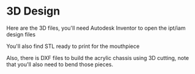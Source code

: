 # 3D Design

Here are the 3D files, you'll need Autodesk Inventor to open the ipt/iam
design files

You'll also find STL ready to print for the mouthpiece

Also, there is DXF files to build the acrylic chassis using 3D cutting,
note that you'll also need to bend those pieces.
